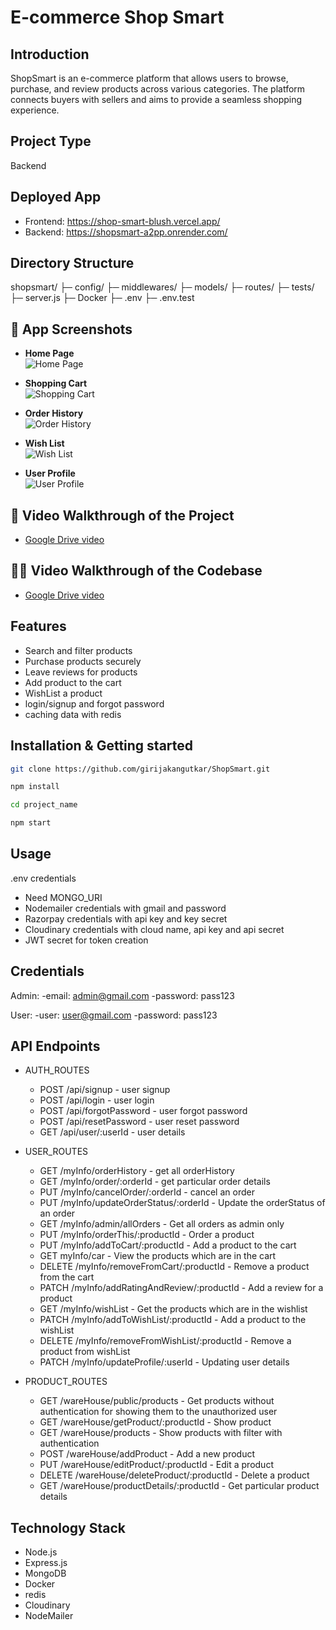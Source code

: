 ﻿# E-commerce Shop Smart

## Introduction

ShopSmart is an e-commerce platform that allows users to browse, purchase, and review products across various categories. The platform connects buyers with sellers and aims to provide a seamless shopping experience.

## Project Type

Backend

## Deployed App

 - Frontend: https://shop-smart-blush.vercel.app/
 - Backend: https://shopsmart-a2pp.onrender.com/

## Directory Structure

shopsmart/
├─ config/
├─ middlewares/
├─ models/
├─ routes/
├─ tests/
├─ server.js
├─ Docker
├─ .env
├─ .env.test

## 📸 App Screenshots

- **Home Page**  
  ![Home Page](https://github.com/girijakangutkar/ShopSmart/blob/main/assets/Screenshot%20(1408).png)

- **Shopping Cart**  
  ![Shopping Cart](https://github.com/girijakangutkar/ShopSmart/blob/main/assets/Screenshot%20(1409).png)

- **Order History**  
  ![Order History](https://github.com/girijakangutkar/ShopSmart/blob/main/assets/Screenshot%20(1410).png)

- **Wish List**  
  ![Wish List](https://github.com/girijakangutkar/ShopSmart/blob/main/assets/Screenshot%20(1411).png)

- **User Profile**  
  ![User Profile](https://github.com/girijakangutkar/ShopSmart/blob/main/assets/Screenshot%20(1412).png)

## 🎥 Video Walkthrough of the Project

- [Google Drive video](https://drive.google.com/file/d/1UvJ6jRt6PRFimd-Frc6V7JFSqVcZXmcN/view?usp=sharing)

## 🧑‍💻 Video Walkthrough of the Codebase

- [Google Drive video](https://drive.google.com/file/d/1uL4bXA2JokIrqzvyjrZ6fd_66Luv0Ljf/view?usp=sharing)


## Features

- Search and filter products
- Purchase products securely
- Leave reviews for products
- Add product to the cart
- WishList a product
- login/signup and forgot password
- caching data with redis

## Installation & Getting started

```bash
git clone https://github.com/girijakangutkar/ShopSmart.git

npm install

cd project_name

npm start
```

## Usage

.env credentials

- Need MONGO_URI
- Nodemailer credentials with gmail and password
- Razorpay credentials with api key and key secret
- Cloudinary credentials with cloud name, api key and api secret
- JWT secret for token creation

## Credentials

Admin:
-email: admin@gmail.com
-password: pass123

User:
-user: user@gmail.com
-password: pass123

## API Endpoints

- AUTH_ROUTES
    - POST /api/signup - user signup
    - POST /api/login - user login
    - POST /api/forgotPassword - user forgot password
    - POST /api/resetPassword - user reset password
    - GET /api/user/:userId - user details

- USER_ROUTES
  - GET /myInfo/orderHistory - get all orderHistory
  - GET /myInfo/order/:orderId - get particular order details
  - PUT /myInfo/cancelOrder/:orderId - cancel an order
  - PUT /myInfo/updateOrderStatus/:orderId - Update the orderStatus of an order
  - GET /myInfo/admin/allOrders - Get all orders as admin only
  - PUT /myInfo/orderThis/:productId - Order a product
  - PUT /myInfo/addToCart/:productId - Add a product to the cart
  - GET myInfo/car - View the products which are in the cart
  - DELETE /myInfo/removeFromCart/:productId - Remove a product from the cart
  - PATCH /myInfo/addRatingAndReview/:productId - Add a review for a product
  - GET /myInfo/wishList - Get the products which are in the wishlist
  - PATCH /myInfo/addToWishList/:productId - Add a product to the wishList
  - DELETE /myInfo/removeFromWishList/:productId - Remove a product from wishList
  - PATCH /myInfo/updateProfile/:userId - Updating user details

- PRODUCT_ROUTES
  - GET /wareHouse/public/products - Get products without authentication for showing them to the unauthorized user
  - GET /wareHouse/getProduct/:productId - Show product
  - GET /wareHouse/products - Show products with filter with authentication
  - POST /wareHouse/addProduct - Add a new product
  - PUT /wareHouse/editProduct/:productId - Edit a product
  - DELETE /wareHouse/deleteProduct/:productId - Delete a product
  - GET /wareHouse/productDetails/:productId - Get particular product details

## Technology Stack

- Node.js
- Express.js
- MongoDB
- Docker
- redis
- Cloudinary
- NodeMailer




